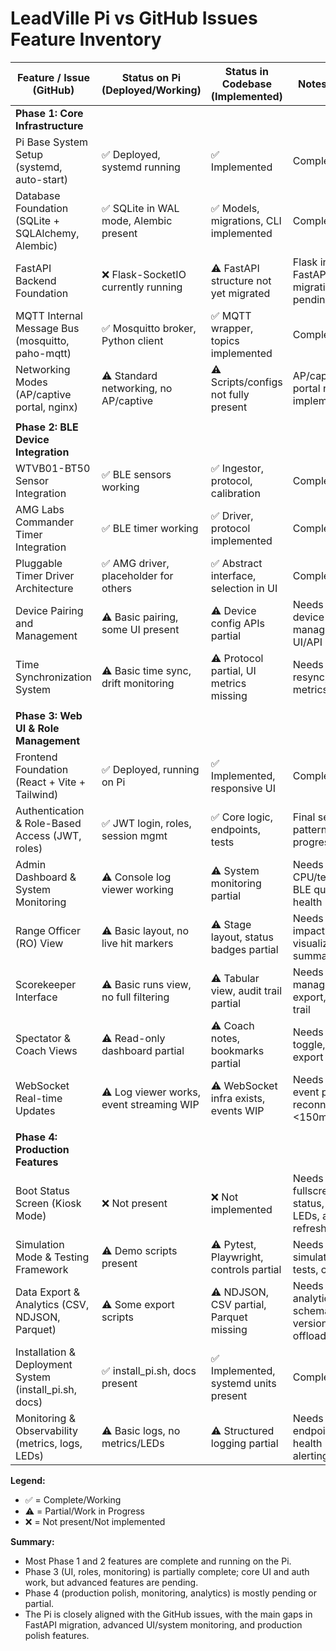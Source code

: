 # LeadVille Pi vs GitHub Issues Feature Inventory

| Feature / Issue (GitHub)                                   | Status on Pi (Deployed/Working)         | Status in Codebase (Implemented)         | Notes / Gaps                                      |
|------------------------------------------------------------|-----------------------------------------|------------------------------------------|---------------------------------------------------|
| **Phase 1: Core Infrastructure**                           |                                         |                                          |                                                   |
| Pi Base System Setup (systemd, auto-start)                 | ✅ Deployed, systemd running             | ✅ Implemented                           | Complete                                          |
| Database Foundation (SQLite + SQLAlchemy, Alembic)         | ✅ SQLite in WAL mode, Alembic present   | ✅ Models, migrations, CLI implemented   | Complete                                          |
| FastAPI Backend Foundation                                 | ❌ Flask-SocketIO currently running      | ⚠️ FastAPI structure not yet migrated    | Flask in use, FastAPI migration pending           |
| MQTT Internal Message Bus (mosquitto, paho-mqtt)           | ✅ Mosquitto broker, Python client       | ✅ MQTT wrapper, topics implemented      | Complete                                          |
| Networking Modes (AP/captive portal, nginx)                | ⚠️ Standard networking, no AP/captive    | ⚠️ Scripts/configs not fully present     | AP/captive portal not yet implemented             |
|                                                            |                                         |                                          |                                                   |
| **Phase 2: BLE Device Integration**                        |                                         |                                          |                                                   |
| WTVB01-BT50 Sensor Integration                             | ✅ BLE sensors working                   | ✅ Ingestor, protocol, calibration       | Complete                                          |
| AMG Labs Commander Timer Integration                       | ✅ BLE timer working                     | ✅ Driver, protocol implemented          | Complete                                          |
| Pluggable Timer Driver Architecture                        | ✅ AMG driver, placeholder for others    | ✅ Abstract interface, selection in UI   | Complete                                          |
| Device Pairing and Management                              | ⚠️ Basic pairing, some UI present        | ⚠️ Device config APIs partial            | Needs full device management UI/API               |
| Time Synchronization System                                | ⚠️ Basic time sync, drift monitoring     | ⚠️ Protocol partial, UI metrics missing  | Needs periodic resync, UI drift metrics           |
|                                                            |                                         |                                          |                                                   |
| **Phase 3: Web UI & Role Management**                      |                                         |                                          |                                                   |
| Frontend Foundation (React + Vite + Tailwind)              | ✅ Deployed, running on Pi               | ✅ Implemented, responsive UI            | Complete                                          |
| Authentication & Role-Based Access (JWT, roles)            | ✅ JWT login, roles, session mgmt        | ✅ Core logic, endpoints, tests          | Final session pattern fix in progress             |
| Admin Dashboard & System Monitoring                        | ⚠️ Console log viewer working            | ⚠️ System monitoring partial             | Needs CPU/temp/disk, BLE quality, health UI       |
| Range Officer (RO) View                                    | ⚠️ Basic layout, no live hit markers     | ⚠️ Stage layout, status badges partial   | Needs live impact visualization, summary panel    |
| Scorekeeper Interface                                      | ⚠️ Basic runs view, no full filtering    | ⚠️ Tabular view, audit trail partial     | Needs full data management, export, audit trail   |
| Spectator & Coach Views                                    | ⚠️ Read-only dashboard partial           | ⚠️ Coach notes, bookmarks partial        | Needs privacy toggle, notes export                |
| WebSocket Real-time Updates                                | ⚠️ Log viewer works, event streaming WIP | ⚠️ WebSocket infra exists, events WIP    | Needs full event push, reconnection, <150ms UI    |
|                                                            |                                         |                                          |                                                   |
| **Phase 4: Production Features**                           |                                         |                                          |                                                   |
| Boot Status Screen (Kiosk Mode)                            | ❌ Not present                           | ❌ Not implemented                       | Needs fullscreen status, service LEDs, auto-refresh|
| Simulation Mode & Testing Framework                        | ⚠️ Demo scripts present                  | ⚠️ Pytest, Playwright, controls partial  | Needs full simulation, e2e tests, controls        |
| Data Export & Analytics (CSV, NDJSON, Parquet)             | ⚠️ Some export scripts                   | ⚠️ NDJSON, CSV partial, Parquet missing  | Needs analytics, schema versioning, offload       |
| Installation & Deployment System (install_pi.sh, docs)     | ✅ install_pi.sh, docs present           | ✅ Implemented, systemd units present    | Complete                                          |
| Monitoring & Observability (metrics, logs, LEDs)           | ⚠️ Basic logs, no metrics/LEDs           | ⚠️ Structured logging partial            | Needs metrics endpoint, health LEDs, alerting     |

**Legend:**
- ✅ = Complete/Working
- ⚠️ = Partial/Work in Progress
- ❌ = Not present/Not implemented

**Summary:**
- Most Phase 1 and 2 features are complete and running on the Pi.
- Phase 3 (UI, roles, monitoring) is partially complete; core UI and auth work, but advanced features are pending.
- Phase 4 (production polish, monitoring, analytics) is mostly pending or partial.
- The Pi is closely aligned with the GitHub issues, with the main gaps in FastAPI migration, advanced UI/system monitoring, and production polish features.
